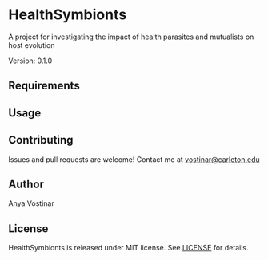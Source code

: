 # HealthSymbionts

A project for investigating the impact of health parasites and mutualists on host evolution

Version: 0.1.0


## Requirements

## Usage

## Contributing

Issues and pull requests are welcome! Contact me at vostinar@carleton.edu

## Author

Anya Vostinar

## License

HealthSymbionts is released under MIT license. See [LICENSE](https://github.com/anyaevostinar/HealthSymbionts/blob/master/LICENSE) for details.

